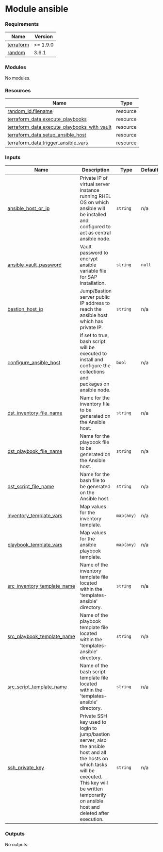 # Module ansible

<!-- BEGINNING OF PRE-COMMIT-TERRAFORM DOCS HOOK -->
### Requirements

| Name | Version |
|------|---------|
| <a name="requirement_terraform"></a> [terraform](#requirement\_terraform) | >= 1.9.0 |
| <a name="requirement_random"></a> [random](#requirement\_random) | 3.6.1 |

### Modules

No modules.

### Resources

| Name | Type |
|------|------|
| [random_id.filename](https://registry.terraform.io/providers/hashicorp/random/3.6.1/docs/resources/id) | resource |
| [terraform_data.execute_playbooks](https://registry.terraform.io/providers/hashicorp/terraform/latest/docs/resources/data) | resource |
| [terraform_data.execute_playbooks_with_vault](https://registry.terraform.io/providers/hashicorp/terraform/latest/docs/resources/data) | resource |
| [terraform_data.setup_ansible_host](https://registry.terraform.io/providers/hashicorp/terraform/latest/docs/resources/data) | resource |
| [terraform_data.trigger_ansible_vars](https://registry.terraform.io/providers/hashicorp/terraform/latest/docs/resources/data) | resource |

### Inputs

| Name | Description | Type | Default | Required |
|------|-------------|------|---------|:--------:|
| <a name="input_ansible_host_or_ip"></a> [ansible\_host\_or\_ip](#input\_ansible\_host\_or\_ip) | Private IP of virtual server instance running RHEL OS on which ansible will be installed and configured to act as central ansible node. | `string` | n/a | yes |
| <a name="input_ansible_vault_password"></a> [ansible\_vault\_password](#input\_ansible\_vault\_password) | Vault password to encrypt ansible variable file for SAP installation. | `string` | `null` | no |
| <a name="input_bastion_host_ip"></a> [bastion\_host\_ip](#input\_bastion\_host\_ip) | Jump/Bastion server public IP address to reach the ansible host which has private IP. | `string` | n/a | yes |
| <a name="input_configure_ansible_host"></a> [configure\_ansible\_host](#input\_configure\_ansible\_host) | If set to true, bash script will be executed to install and configure the collections and packages on ansible node. | `bool` | n/a | yes |
| <a name="input_dst_inventory_file_name"></a> [dst\_inventory\_file\_name](#input\_dst\_inventory\_file\_name) | Name for the inventory file to be generated on the Ansible host. | `string` | n/a | yes |
| <a name="input_dst_playbook_file_name"></a> [dst\_playbook\_file\_name](#input\_dst\_playbook\_file\_name) | Name for the playbook file to be generated on the Ansible host. | `string` | n/a | yes |
| <a name="input_dst_script_file_name"></a> [dst\_script\_file\_name](#input\_dst\_script\_file\_name) | Name for the bash file to be generated on the Ansible host. | `string` | n/a | yes |
| <a name="input_inventory_template_vars"></a> [inventory\_template\_vars](#input\_inventory\_template\_vars) | Map values for the inventory template. | `map(any)` | n/a | yes |
| <a name="input_playbook_template_vars"></a> [playbook\_template\_vars](#input\_playbook\_template\_vars) | Map values for the ansible playbook template. | `map(any)` | n/a | yes |
| <a name="input_src_inventory_template_name"></a> [src\_inventory\_template\_name](#input\_src\_inventory\_template\_name) | Name of the inventory template file located within the 'templates-ansible' directory. | `string` | n/a | yes |
| <a name="input_src_playbook_template_name"></a> [src\_playbook\_template\_name](#input\_src\_playbook\_template\_name) | Name of the playbook template file located within the 'templates-ansible' directory. | `string` | n/a | yes |
| <a name="input_src_script_template_name"></a> [src\_script\_template\_name](#input\_src\_script\_template\_name) | Name of the bash script template file located within the 'templates-ansible' directory. | `string` | n/a | yes |
| <a name="input_ssh_private_key"></a> [ssh\_private\_key](#input\_ssh\_private\_key) | Private SSH key used to login to jump/bastion server, also the ansible host and all the hosts on which tasks will be executed. This key will be written temporarily on ansible host and deleted after execution. | `string` | n/a | yes |

### Outputs

No outputs.
<!-- END OF PRE-COMMIT-TERRAFORM DOCS HOOK -->
